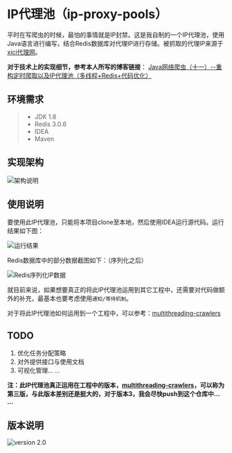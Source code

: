 # IP代理池（ip-proxy-pools）
平时在写爬虫的时候，最怕的事情就是IP封禁。这是我自制的一个IP代理池，使用Java语言进行编写，结合Redis数据库对代理IP进行存储。被抓取的代理IP来源于[xici代理网](http://www.xicidaili.com/)。

**对于技术上的实现细节，参考本人所写的博客链接**：
[Java网络爬虫（十一）--重构定时爬取以及IP代理池（多线程+Redis+代码优化）](http://blog.csdn.net/championhengyi/article/details/77053448)

## 环境需求
>- JDK 1.8
>- Redis 3.0.6
>- IDEA
>- Maven

## 实现架构
![架构说明](http://on-img.com/chart_image/598c1f86e4b02cf2fc84c11a.png)

## 使用说明
要使用此IP代理池，只能将本项目clone至本地，然后使用IDEA运行源代码。运行结果如下图：

![运行结果](http://i4.bvimg.com/633787/dbbaab4034d2b5f5.png)

Redis数据库中的部分数据截图如下：（序列化之后）

![Redis序列化IP数据](http://i2.bvimg.com/633787/d5698a20356e60f8.png)


就目前来说，如果想要真正的将此IP代理池运用到其它工程中，还需要对代码做额外的补充，最基本也要考虑使用`通知/等待机制`。

对于将此IP代理池如何运用到一个工程中，可以参考：[multithreading-crawlers](https://github.com/championheng/multithreading-crawlers)

## TODO
1. 优化任务分配策略
2. 对外提供接口与使用文档
3. 可视化管理... ...

**注：此IP代理池真正运用在工程中的版本，[multithreading-crawlers](https://github.com/championheng/multithreading-crawlers)，可以称为第三版，与此版本差别还是挺大的，对于版本3，我会尽快push到这个仓库中... ...**

## 版本说明
![version 2.0](https://img.shields.io/badge/version-2.0-blue.svg)
